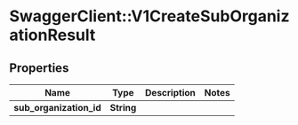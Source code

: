 # SwaggerClient::V1CreateSubOrganizationResult

## Properties
Name | Type | Description | Notes
------------ | ------------- | ------------- | -------------
**sub_organization_id** | **String** |  | 

